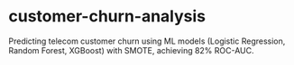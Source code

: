 # customer-churn-analysis
Predicting telecom customer churn using ML models (Logistic Regression, Random Forest, XGBoost) with SMOTE, achieving 82% ROC-AUC.
